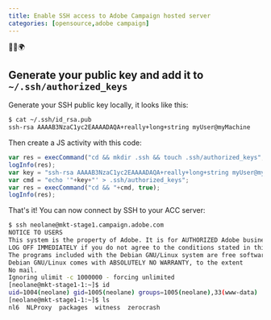 ```yaml
---
title: Enable SSH access to Adobe Campaign hosted server
categories: [opensource,adobe campaign]
---
```


<p class="text-center">🐍👑🌍</p>


## Generate your public key and add it to `~/.ssh/authorized_keys`

Generate your SSH public key locally, it looks like this:
```bash
$ cat ~/.ssh/id_rsa.pub
ssh-rsa AAAAB3NzaC1yc2EAAAADAQA+really+long+string myUser@myMachine
```

Then create a JS activity with this code:
```js
var res = execCommand("cd && mkdir .ssh && touch .ssh/authorized_keys", true);
logInfo(res);
var key = "ssh-rsa AAAAB3NzaC1yc2EAAAADAQA+really+long+string myUser@myMachine";
var cmd = "echo '"+key+"' > .ssh/authorized_keys";
var res = execCommand("cd && "+cmd, true);
logInfo(res);
```

That's it! You can now connect by SSH to your ACC server:
```bash
$ ssh neolane@mkt-stage1.campaign.adobe.com
NOTICE TO USERS
This system is the property of Adobe. It is for AUTHORIZED Adobe business use only.
LOG OFF IMMEDIATELY if you do not agree to the conditions stated in this warning.
The programs included with the Debian GNU/Linux system are free software;
Debian GNU/Linux comes with ABSOLUTELY NO WARRANTY, to the extent
No mail.
Ignoring ulimit -c 1000000 - forcing unlimited
[neolane@mkt-stage1-1:~]$ id
uid=1004(neolane) gid=1005(neolane) groups=1005(neolane),33(www-data)
[neolane@mkt-stage1-1:~]$ ls
nl6  NLProxy  packages  witness  zerocrash
```

